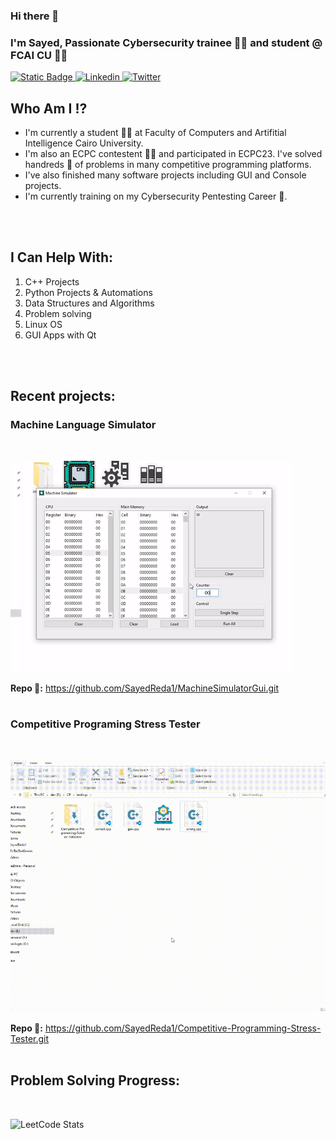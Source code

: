 ### Hi there 👋
### I'm Sayed, Passionate Cybersecurity trainee 👩‍💻 and student @ FCAI CU 👨‍🎓

<a href="https://github.com/SayedReda1">
    <img alt="Static Badge" src="https://img.shields.io/badge/-SayedReda1-black?style=flat-square&logo=github&logoColor=white">
</a>
<a href="https://www.linkedin.com/in/sayed-reda-34ba571b8/">
    <img alt="Linkedin" src="https://img.shields.io/badge/-Sayed_Reda-blue?style=flat-square&logo=linkedin">
</a>
<a href="https://twitter.com/SayedReda38">
    <img alt="Twitter" src="https://img.shields.io/badge/-SayedReda38-black?style=flat-square&logo=x">
</a>

## Who Am I ⁉
- I'm currently a student 👨‍🎓 at Faculty of Computers and Artifitial Intelligence Cairo University. 
- I'm also an ECPC contestent 👨‍💻 and participated in ECPC23. I've solved handreds 💯 of problems in many competitive programming platforms. 
- I've also finished many software projects including GUI and Console projects. 
- I'm currently training on my Cybersecurity Pentesting Career 🔐.
<br>
<br>

## I Can Help With:
1. C++ Projects
2. Python Projects & Automations
3. Data Structures and Algorithms
4. Problem solving
5. Linux OS
6. GUI Apps with Qt
<br>
<br>

## Recent projects:
### Machine Language Simulator
<br>

![app gif overview](overviews/voleMachine.gif)
<br>

**Repo 🔗:** https://github.com/SayedReda1/MachineSimulatorGui.git
<br>
<br>

### Competitive Programing Stress Tester
<br>

![script gif overview](overviews/stress-tester.gif)
<br>

**Repo 🔗:** https://github.com/SayedReda1/Competitive-Programming-Stress-Tester.git
<br>
<br>

## Problem Solving Progress:
<br>

![LeetCode Stats](https://leetcard.jacoblin.cool/sayed_reda?theme=dark&font=Acme&ext=heatmap)
<br>
<br>
